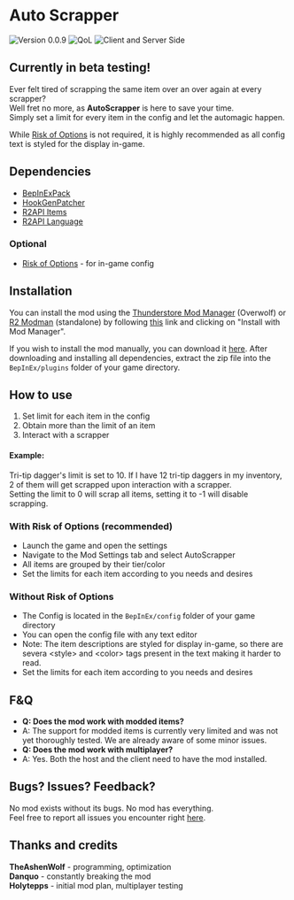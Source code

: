 # Auto Scrapper

![Version 0.0.9](https://img.shields.io/badge/version-0.0.9-blue)
![QoL](https://img.shields.io/badge/Quality%20of%20Life-blue)
![Client and Server Side](https://img.shields.io/badge/Client%20and%20Server%20Side-blue)

## Currently in beta testing!

Ever felt tired of scrapping the same item over an over again at every scrapper?  
Well fret no more, as **AutoScrapper** is here to save your time.  
Simply set a limit for every item in the config and let the automagic happen.

While [Risk of Options](https://thunderstore.io/package/Rune580/Risk_Of_Options/) is not required, it is highly recommended as all config text is styled for the display in-game.

## Dependencies
- [BepInExPack](https://thunderstore.io/package/bbepis/BepInExPack/)
- [HookGenPatcher](https://thunderstore.io/package/RiskofThunder/HookGenPatcher/)
- [R2API Items](https://thunderstore.io/package/RiskofThunder/R2API_Items/)
- [R2API Language](https://thunderstore.io/package/RiskofThunder/R2API_Language/)

### Optional
- [Risk of Options](https://thunderstore.io/package/Rune580/Risk_Of_Options/) - for in-game config


## Installation
You can install the mod using the [Thunderstore Mod Manager](https://www.overwolf.com/app/thunderstore-thunderstore_mod_manager) (Overwolf) or [R2 Modman](https://thunderstore.io/package/ebkr/r2modman/) (standalone) by following [this]() link and clicking on "Install with Mod Manager".

If you wish to install the mod manually, you can download it [here](). After downloading and installing all dependencies, extract the zip file into the `BepInEx/plugins` folder of your game directory.

## How to use

1. Set limit for each item in the config
2. Obtain more than the limit of an item
3. Interact with a scrapper

#### Example:
Tri-tip dagger's limit is set to 10. If I have 12 tri-tip daggers in my inventory, 2 of them will get scrapped upon interaction with a scrapper.  
Setting the limit to 0 will scrap all items, setting it to -1 will disable scrapping.

### With Risk of Options (recommended)
- Launch the game and open the settings
- Navigate to the Mod Settings tab and select AutoScrapper
- All items are grouped by their tier/color
- Set the limits for each item according to you needs and desires

### Without Risk of Options
- The Config is located in the `BepInEx/config` folder of your game directory
- You can open the config file with any text editor
- Note: The item descriptions are styled for display in-game, so there are severa &lt;style&gt; and &lt;color&gt; tags present in the text making it harder to read.
- Set the limits for each item according to you needs and desires

## F&Q
- **Q: Does the mod work with modded items?**
- A: The support for modded items is currently very limited and was not yet thoroughly tested. We are already aware of some minor issues.
- **Q: Does the mod work with multiplayer?**
- A: Yes. Both the host and the client need to have the mod installed.

## Bugs? Issues? Feedback?
No mod exists without its bugs. No mod has everything.  
Feel free to report all issues you encounter right [here](https://github.com/TheAshenWolf/RoR2-AutoScrapper/issues).

## Thanks and credits
**TheAshenWolf** - programming, optimization  
**Danquo** - constantly breaking the mod  
**Holytepps** - initial mod plan, multiplayer testing